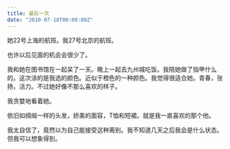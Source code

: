 ```yaml
---
title: 最后一次
date: "2010-07-18T00:00:00Z"
---
```


她22号上海的航班。我27号北京的航班。

也许以后见面的机会会很少了。

我和她在图书馆在一起呆了一天。晚上一起去九州城吃饭。我陪她做了指甲什么的。这次涂的是我选的颜色。近似于橙色的一种颜色。我觉得很适合她。青春，张扬，活力。不过她好像不那么喜欢的样子。

我贪婪地看着她。

依旧如绸缎一样的头发，娇美的面容，T恤和短裙。就是我一直喜欢的那个他。

我太自信了，竟然以为自己能接受这种离别。我不知道几天之后我会是什么状态。但我可以想象得到。